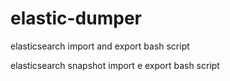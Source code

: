 # elastic-dumper
elasticsearch import and export bash script

elasticsearch snapshot import e export bash script

